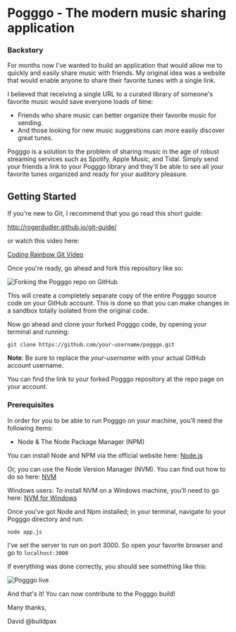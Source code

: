 # Pogggo - The modern music sharing application

### Backstory
For months now I've wanted to build an application that would allow me to quickly and easily share music with friends. My original idea was a website that would enable anyone to share their favorite tunes with a single link. 

I believed that receiving a single URL to a curated library of someone's favorite music would save everyone loads of time:

- Friends who share music can better organize their favorite music for sending.
- And those looking for new music suggestions can more easily discover great tunes.

Pogggo is a solution to the problem of sharing music in the age of robust streaming services such as Spotify, Apple Music, and Tidal. Simply send your friends a link to your Pogggo library and they'll be able to see all your favorite tunes organized and ready for your auditory pleasure.

## Getting Started

If you're new to Git, I recommend that you go read this short guide:

http://rogerdudler.github.io/git-guide/

or watch this video here:

[Coding Rainbow Git Video](https://youtu.be/_NrSWLQsDL4)

Once you're ready, go ahead and fork this repository like so:
 
![Forking the Pogggo repo on GitHub](https://media.giphy.com/media/QKlIQKzzPoH3Xbe5C2/giphy.gif)

This will create a completely separate copy of the entire Pogggo source code on your GitHub account. This is done so that you can make changes in a sandbox totally isolated from the original code. 

Now go ahead and clone your forked Pogggo code, by opening your terminal and running:

```
git clone https://github.com/your-username/pogggo.git
```

__Note__: Be sure to replace the _your-username_ with your actual GitHub account username.

You can find the link to your forked Pogggo repository at the repo page on your account.

### Prerequisites

In order for you to be able to run Pogggo on your machine, you'll need the following items:

- Node & The Node Package Manager (NPM)

You can install Node and NPM via the official website here: [Node.js](https://nodejs.org/en/)

Or, you can use the Node Version Manager (NVM). You can find out how to do so here: [NVM](https://github.com/creationix/nvm#install-script) 

Windows users: To install NVM on a Windows machine, you'll need to go here: [NVM for Windows](https://github.com/coreybutler/nvm-windows)

Once you've got Node and Npm installed; in your terminal, navigate to your Pogggo directory and run:

```
node app.js
```

I've set the server to run on port 3000. So open your favorite browser and go to ``` localhost:3000 ``` 

If everything was done correctly, you should see something like this:

![Pogggo live](public/images/misc/pogggoReadMe.png)

And that's it! You can now contribute to the Pogggo build!

Many thanks,

David 
@buildpax




<!-- ### Installing

A step by step series of examples that tell you how to get a development env running

Say what the step will be

```
Give the example
```

And repeat

```
until finished
```

End with an example of getting some data out of the system or using it for a little demo

## Running the tests

Explain how to run the automated tests for this system

### Break down into end to end tests

Explain what these tests test and why

```
Give an example
```

### And coding style tests

Explain what these tests test and why

```
Give an example
```

## Deployment

Add additional notes about how to deploy this on a live system

## Built With

* [Dropwizard](http://www.dropwizard.io/1.0.2/docs/) - The web framework used
* [Maven](https://maven.apache.org/) - Dependency Management
* [ROME](https://rometools.github.io/rome/) - Used to generate RSS Feeds

## Contributing

Please read [CONTRIBUTING.md](https://gist.github.com/PurpleBooth/b24679402957c63ec426) for details on our code of conduct, and the process for submitting pull requests to us.

## Versioning

We use [SemVer](http://semver.org/) for versioning. For the versions available, see the [tags on this repository](https://github.com/your/project/tags). 

## Authors

* **Billie Thompson** - *Initial work* - [PurpleBooth](https://github.com/PurpleBooth)

See also the list of [contributors](https://github.com/your/project/contributors) who participated in this project.

## License

This project is licensed under the MIT License - see the [LICENSE.md](LICENSE.md) file for details

## Acknowledgments

* Hat tip to anyone whose code was used
* Inspiration
* etc -->